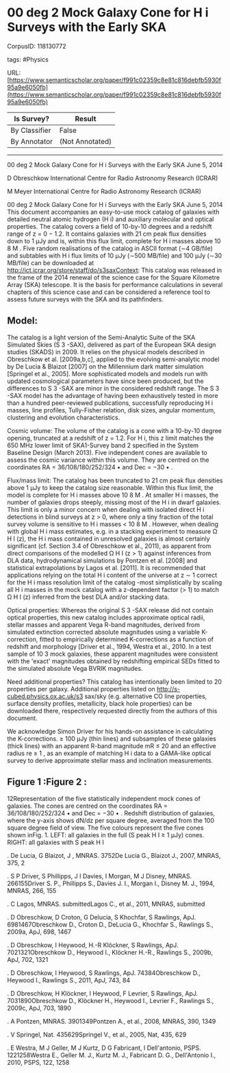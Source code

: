 # 00 deg 2 Mock Galaxy Cone for H i Surveys with the Early SKA

CorpusID: 118130772
 
tags: #Physics

URL: [https://www.semanticscholar.org/paper/f991c02359c8e81c816debfb5930f95a9e6050fb](https://www.semanticscholar.org/paper/f991c02359c8e81c816debfb5930f95a9e6050fb)
 
| Is Survey?        | Result          |
| ----------------- | --------------- |
| By Classifier     | False |
| By Annotator      | (Not Annotated) |

---

00 deg 2 Mock Galaxy Cone for H i Surveys with the Early SKA
June 5, 2014

D Obreschkow 
International Centre for Radio Astronomy Research (ICRAR)


M Meyer 
International Centre for Radio Astronomy Research (ICRAR)


00 deg 2 Mock Galaxy Cone for H i Surveys with the Early SKA
June 5, 2014
This document accompanies an easy-to-use mock catalog of galaxies with detailed neutral atomic hydrogen (H i) and auxiliary molecular and optical properties. The catalog covers a field of 10-by-10 degrees and a redshift range of z = 0 − 1.2. It contains galaxies with 21 cm peak flux densities down to 1 µJy and is, within this flux limit, complete for H i masses above 10 8 M . Five random realisations of the catalog in ASCII format (∼4 GB/file) and subtables with H i flux limits of 10 µJy (∼500 MB/file) and 100 µJy (∼30 MB/file) can be downloaded at http://ict.icrar.org/store/staff/do/s3saxContext: This catalog was released in the frame of the 2014 renewal of the science case for the Square Kilometre Array (SKA) telescope. It is the basis for performance calculations in several chapters of this science case and can be considered a reference tool to assess future surveys with the SKA and its pathfinders.

## Model:

The catalog is a light version of the Semi-Analytic Suite of the SKA Simulated Skies (S 3 -SAX), delivered as part of the European SKA design studies (SKADS) in 2009. It relies on the physical models described in Obreschkow et al. [2009a,b,c], applied to the evolving semi-analytic model by De Lucia & Blaizot [2007] on the Millennium dark matter simulation [Springel et al., 2005]. More sophisticated models and models run with updated cosmological parameters have since been produced, but the differences to S 3 -SAX are minor in the considered redshift range. The S 3 -SAX model has the advantage of having been exhaustively tested in more than a hundred peer-reviewed publications, successfully reproducing H i masses, line profiles, Tully-Fisher relation, disk sizes, angular momentum, clustering and evolution characteristics.

Cosmic volume: The volume of the catalog is a cone with a 10-by-10 degree opening, truncated at a redshift of z = 1.2. For H i, this z limit matches the 650 MHz lower limit of SKA1-Survey band 2 specified in the System Baseline Design (March 2013). Five independent cones are available to assess the cosmic variance within this volume. They are centred on the coordinates RA = 36/108/180/252/324 • and Dec = −30 • .

Flux/mass limit: The catalog has been truncated to 21 cm peak flux densities above 1 µJy to keep the catalog size reasonable. Within this flux limit, the model is complete for H i masses above 10 8 M . At smaller H i masses, the number of galaxies drops steeply, missing most of the H i in dwarf galaxies. This limit is only a minor concern when dealing with isolated direct H i detections in blind surveys at z > 0, where only a tiny fraction of the total survey volume is sensitive to H i masses < 10 8 M . However, when dealing with global H i mass estimates, e.g. in a stacking experiment to measure Ω H I (z), the H i mass contained in unresolved galaxies is almost certainly significant (cf. Section 3.4 of Obreschkow et al., 2011), as apparent from direct comparisons of the modelled Ω H I (z > 1) against inferences from DLA data, hydrodynamical simulations by Pontzen et al. [2008] and statistical extrapolations by Lagos et al. [2011]. It is recommended that applications relying on the total H i content of the universe at z ∼ 1 correct for the H i mass resolution limit of the catalog -most simplistically by scaling all H i masses in the mock catalog with a z-dependent factor (> 1) to match Ω H I (z) inferred from the best DLA and/or stacking data.

Optical properties: Whereas the original S 3 -SAX release did not contain optical properties, this new catalog includes approximate optical radii, stellar masses and apparent Vega R-band magnitudes, derived from simulated extinction corrected absolute magnitudes using a variable K-correction, fitted to empirically determined K-corrections as a function of redshift and morphology [Driver et al., 1994, Westra et al., 2010. In a test sample of 10 3 mock galaxies, these apparent magnitudes were consistent with the 'exact' magnitudes obtained by redshifting empirical SEDs fitted to the simulated absolute Vega BVRIK magnitudes.

Need additional properties? This catalog has intentionally been limited to 20 properties per galaxy. Additional properties listed on http://s-cubed.physics.ox.ac.uk/s3 sax/sky (e.g. alternative CO line properties, surface density profiles, metallicity, black hole properties) can be downloaded there, respectively requested directly from the authors of this document.

We acknowledge Simon Driver for his hands-on assistance in calculating the K-corrections. ≥ 100 µJy (thin lines) and subsamples of these galaxies (thick lines) with an apparent R-band magnitude mR ≤ 20 and an effective radius re ≥ 1 , as an example of matching H i data to a GAMA-like optical survey to derive approximate stellar mass and inclination measurements.

## Figure 1 :Figure 2 :
12Representation of the five statistically independent mock cones of galaxies. The cones are centred on the coordinates RA = 36/108/180/252/324 • and Dec = −30 • . Redshift distribution of galaxies, where the y-axis shows dN/dz per square degree, averaged from the 100 square degree field of view. The five colours represent the five cones shown inFig. 1. LEFT: all galaxies in the full (S peak H I ≥ 1 µJy) cones. RIGHT: all galaxies with S peak H I

. De Lucia, G Blaizot, J , MNRAS. 3752De Lucia G., Blaizot J., 2007, MNRAS, 375, 2

. S P Driver, S Phillipps, J I Davies, I Morgan, M J Disney, MNRAS. 266155Driver S. P., Phillipps S., Davies J. I., Morgan I., Disney M. J., 1994, MNRAS, 266, 155

. C Lagos, MNRAS. submittedLagos C., et al., 2011, MNRAS, submitted

. D Obreschkow, D Croton, G Delucia, S Khochfar, S Rawlings, ApJ. 6981467Obreschkow D., Croton D., DeLucia G., Khochfar S., Rawlings S., 2009a, ApJ, 698, 1467

. D Obreschkow, I Heywood, H.-R Klöckner, S Rawlings, ApJ. 7021321Obreschkow D., Heywood I., Klöckner H.-R., Rawlings S., 2009b, ApJ, 702, 1321

. D Obreschkow, I Heywood, S Rawlings, ApJ. 74384Obreschkow D., Heywood I., Rawlings S., 2011, ApJ, 743, 84

. D Obreschkow, H Klöckner, I Heywood, F Levrier, S Rawlings, ApJ. 7031890Obreschkow D., Klöckner H., Heywood I., Levrier F., Rawlings S., 2009c, ApJ, 703, 1890

. A Pontzen, MNRAS. 3901349Pontzen A., et al., 2008, MNRAS, 390, 1349

. V Springel, Nat. 435629Springel V., et al., 2005, Nat, 435, 629

. E Westra, M J Geller, M J Kurtz, D G Fabricant, I Dell&apos;antonio, PSPS. 1221258Westra E., Geller M. J., Kurtz M. J., Fabricant D. G., Dell'Antonio I., 2010, PSPS, 122, 1258